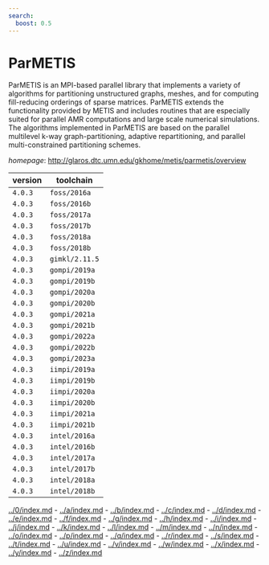 ```yaml
---
search:
  boost: 0.5
---
```

# ParMETIS

ParMETIS is an MPI-based parallel library that implements a variety of algorithms for partitioning  unstructured graphs, meshes, and for computing fill-reducing orderings of sparse matrices. ParMETIS extends the  functionality provided by METIS and includes routines that are especially suited for parallel AMR computations and  large scale numerical simulations. The algorithms implemented in ParMETIS are based on the parallel multilevel k-way  graph-partitioning, adaptive repartitioning, and parallel multi-constrained partitioning schemes.

*homepage*: <http://glaros.dtc.umn.edu/gkhome/metis/parmetis/overview>

version | toolchain
--------|----------
``4.0.3`` | ``foss/2016a``
``4.0.3`` | ``foss/2016b``
``4.0.3`` | ``foss/2017a``
``4.0.3`` | ``foss/2017b``
``4.0.3`` | ``foss/2018a``
``4.0.3`` | ``foss/2018b``
``4.0.3`` | ``gimkl/2.11.5``
``4.0.3`` | ``gompi/2019a``
``4.0.3`` | ``gompi/2019b``
``4.0.3`` | ``gompi/2020a``
``4.0.3`` | ``gompi/2020b``
``4.0.3`` | ``gompi/2021a``
``4.0.3`` | ``gompi/2021b``
``4.0.3`` | ``gompi/2022a``
``4.0.3`` | ``gompi/2022b``
``4.0.3`` | ``gompi/2023a``
``4.0.3`` | ``iimpi/2019a``
``4.0.3`` | ``iimpi/2019b``
``4.0.3`` | ``iimpi/2020a``
``4.0.3`` | ``iimpi/2020b``
``4.0.3`` | ``iimpi/2021a``
``4.0.3`` | ``iimpi/2021b``
``4.0.3`` | ``intel/2016a``
``4.0.3`` | ``intel/2016b``
``4.0.3`` | ``intel/2017a``
``4.0.3`` | ``intel/2017b``
``4.0.3`` | ``intel/2018a``
``4.0.3`` | ``intel/2018b``

[../0/index.md](0) - [../a/index.md](a) - [../b/index.md](b) - [../c/index.md](c) - [../d/index.md](d) - [../e/index.md](e) - [../f/index.md](f) - [../g/index.md](g) - [../h/index.md](h) - [../i/index.md](i) - [../j/index.md](j) - [../k/index.md](k) - [../l/index.md](l) - [../m/index.md](m) - [../n/index.md](n) - [../o/index.md](o) - [../p/index.md](p) - [../q/index.md](q) - [../r/index.md](r) - [../s/index.md](s) - [../t/index.md](t) - [../u/index.md](u) - [../v/index.md](v) - [../w/index.md](w) - [../x/index.md](x) - [../y/index.md](y) - [../z/index.md](z)

